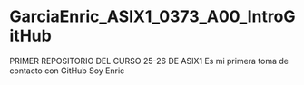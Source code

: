 # GarciaEnric_ASIX1_0373_A00_IntroGitHub
PRIMER REPOSITORIO DEL CURSO 25-26 DE ASIX1
Es mi primera toma de contacto con GitHub
Soy Enric